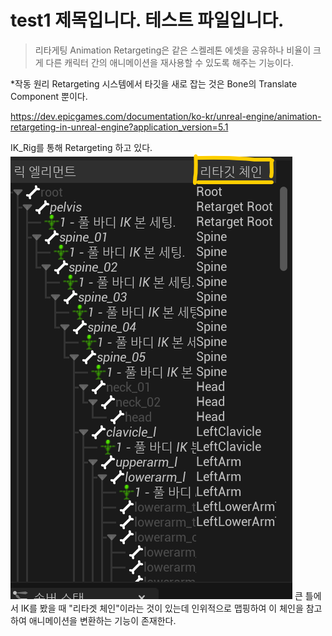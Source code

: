 # test1 제목입니다. 테스트 파일입니다.

> 리타게팅
> Animation Retargeting은 같은 스켈레톤 에셋을 공유하나 비율이 크게 다른 캐릭터 간의 애니메이션을 재사용할 수 있도록 해주는 기능이다.

*작동 원리
Retargeting 시스템에서 타깃을 새로 잡는 것은 Bone의 Translate Component 뿐이다.

https://dev.epicgames.com/documentation/ko-kr/unreal-engine/animation-retargeting-in-unreal-engine?application_version=5.1

IK_Rig를 통해 Retargeting 하고 있다. 
![alt text](<../img/user/스크린샷 2024-09-10 164946.png>)
큰 틀에서 IK를 봤을 때 "리타겟 체인"이라는 것이 있는데 인위적으로 맵핑하여 이 체인을 참고하여 애니메이션을 변환하는 기능이 존재한다. 